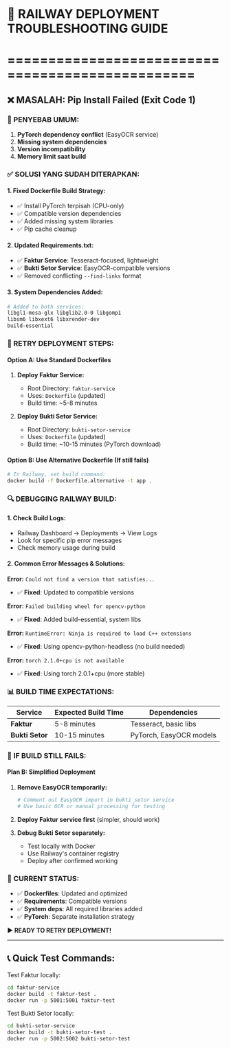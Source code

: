 # 🔧 RAILWAY DEPLOYMENT TROUBLESHOOTING GUIDE
# =================================================

## ❌ MASALAH: Pip Install Failed (Exit Code 1)

### 🎯 PENYEBAB UMUM:
1. **PyTorch dependency conflict** (EasyOCR service)
2. **Missing system dependencies** 
3. **Version incompatibility**
4. **Memory limit saat build**

### ✅ SOLUSI YANG SUDAH DITERAPKAN:

#### 1. **Fixed Dockerfile Build Strategy:**
- ✅ Install PyTorch terpisah (CPU-only)
- ✅ Compatible version dependencies  
- ✅ Added missing system libraries
- ✅ Pip cache cleanup

#### 2. **Updated Requirements.txt:**
- ✅ **Faktur Service**: Tesseract-focused, lightweight
- ✅ **Bukti Setor Service**: EasyOCR-compatible versions
- ✅ Removed conflicting `--find-links` format

#### 3. **System Dependencies Added:**
```dockerfile
# Added to both services:
libgl1-mesa-glx libglib2.0-0 libgomp1 
libsm6 libxext6 libxrender-dev 
build-essential
```

### 🚀 RETRY DEPLOYMENT STEPS:

#### Option A: Use Standard Dockerfiles
1. **Deploy Faktur Service:**
   - Root Directory: `faktur-service`
   - Uses: `Dockerfile` (updated)
   - Build time: ~5-8 minutes

2. **Deploy Bukti Setor Service:**
   - Root Directory: `bukti-setor-service` 
   - Uses: `Dockerfile` (updated)
   - Build time: ~10-15 minutes (PyTorch download)

#### Option B: Use Alternative Dockerfile (If still fails)
```bash
# In Railway, set build command:
docker build -f Dockerfile.alternative -t app .
```

### 🔍 DEBUGGING RAILWAY BUILD:

#### 1. **Check Build Logs:**
- Railway Dashboard → Deployments → View Logs
- Look for specific pip error messages
- Check memory usage during build

#### 2. **Common Error Messages & Solutions:**

**Error:** `Could not find a version that satisfies...`
- ✅ **Fixed**: Updated to compatible versions

**Error:** `Failed building wheel for opencv-python`
- ✅ **Fixed**: Added build-essential, system libs

**Error:** `RuntimeError: Ninja is required to load C++ extensions`
- ✅ **Fixed**: Using opencv-python-headless (no build needed)

**Error:** `torch 2.1.0+cpu is not available`
- ✅ **Fixed**: Using torch 2.0.1+cpu (more stable)

### 📊 BUILD TIME EXPECTATIONS:

| Service | Expected Build Time | Dependencies |
|---------|-------------------|--------------|
| **Faktur** | 5-8 minutes | Tesseract, basic libs |
| **Bukti Setor** | 10-15 minutes | PyTorch, EasyOCR models |

### 🎯 IF BUILD STILL FAILS:

#### Plan B: Simplified Deployment
1. **Remove EasyOCR temporarily:**
   ```python
   # Comment out EasyOCR import in bukti_setor service
   # Use basic OCR or manual processing for testing
   ```

2. **Deploy Faktur service first** (simpler, should work)

3. **Debug Bukti Setor separately:**
   - Test locally with Docker
   - Use Railway's container registry
   - Deploy after confirmed working

### 🔄 CURRENT STATUS:
- ✅ **Dockerfiles**: Updated and optimized
- ✅ **Requirements**: Compatible versions
- ✅ **System deps**: All required libraries added
- ✅ **PyTorch**: Separate installation strategy

**▶️ READY TO RETRY DEPLOYMENT!**

---
## 📞 Quick Test Commands:

Test Faktur locally:
```bash
cd faktur-service
docker build -t faktur-test .
docker run -p 5001:5001 faktur-test
```

Test Bukti Setor locally:
```bash
cd bukti-setor-service  
docker build -t bukti-setor-test .
docker run -p 5002:5002 bukti-setor-test
```
